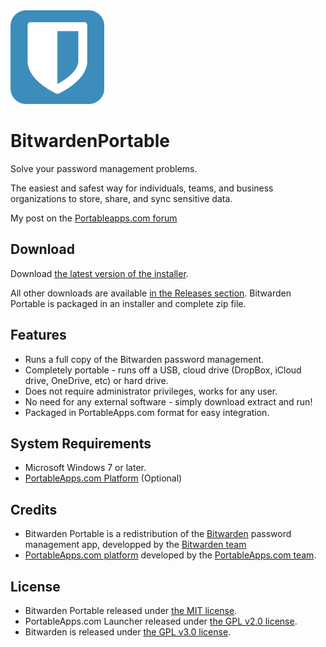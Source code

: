 <img src="./BitwardenPortable/App/AppInfo/appicon_256.png" alt="Bitwarden logo" width="150" />

# BitwardenPortable

Solve your password management problems.

The easiest and safest way for individuals, teams, and business organizations to store, share, and sync sensitive data.

My post on the [Portableapps.com forum](https://portableapps.com/node/60518)

## Download

Download [the latest version of the installer][D1].

All other downloads are available [in the Releases section][D2]. Bitwarden Portable
is packaged in an installer and complete zip file.

[D1]: https://github.com/Makazzz/BitwardenPortable/releases/latest
[D2]: https://github.com/Makazzz/BitwardenPortable/releases

## Features

*   Runs a full copy of the Bitwarden password management.
*   Completely portable - runs off a USB, cloud drive (DropBox, iCloud drive, OneDrive, etc) or hard drive.
*   Does not require administrator privileges, works for any user.
*   No need for any external software - simply download extract and run!
*   Packaged in PortableApps.com format for easy integration.

## System Requirements

*   Microsoft Windows 7 or later.
*   [PortableApps.com Platform](https://portableapps.com/download) (Optional)

## Credits

*   Bitwarden Portable is a redistribution of the [Bitwarden](https://bitwarden.com/) password management app, developped by the [Bitwarden team](https://github.com/bitwarden)
*   [PortableApps.com platform](https://portableapps.com/download) developed by the [PortableApps.com team](https://portableapps.com).

## License

*   Bitwarden Portable released under [the MIT license](https://raw.githubusercontent.com/Makazzz/BitwardenPortable/master/LICENSE).
*   PortableApps.com Launcher released under [the GPL v2.0 license](https://raw.githubusercontent.com/Makazzz/BitwardenPortable/master/BitwardenPortable/Other/Source/LauncherLicense.txt).
*   Bitwarden is released under [the GPL v3.0 license](https://raw.githubusercontent.com/bitwarden/desktop/master/LICENSE.txt).
